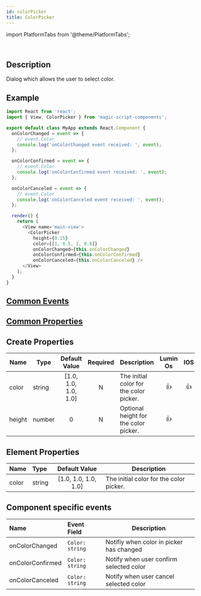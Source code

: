 ```yaml
---
id: colorPicker
title: ColorPicker
---
```


import PlatformTabs from '@theme/PlatformTabs';

<PlatformTabs extension='gif' component='colorpicker' />​


## Description

Dialog which allows the user to select color.

## Example

```javascript
import React from 'react';
import { View, ColorPicker } from 'magic-script-components';

export default class MyApp extends React.Component {
  onColorChanged = event => {
    // event.Color
    console.log('onColorChanged event received: ', event);
  };

  onColorConfirmed = event => {
    // event.Color
    console.log('onColorConfirmed event received: ', event);
  };

  onColorCanceled = event => {
    // event.Color
    console.log('onColorCanceled event received: ', event);
  };

  render() {
    return (
      <View name='main-view'>
        <ColorPicker
          height={0.15}
          color={[1, 0.5, 1, 0.8]}
          onColorChanged={this.onColorChanged}
          onColorConfirmed={this.onColorConfirmed}
          onColorCanceled={this.onColorCanceled} />
      </View>
    );
  }
}
```

## [Common Events](../events/CommonEvents.md)

## [Common Properties](../types/Properties.md)

## Create Properties
| Name   | Type   |    Default Value     | Required | Description                             | Lumin Os |  IOS  | Android |
| ------ | ------ | :------------------: | :------: | --------------------------------------- | :------: | :---: | :-----: |
| color  | string | [1.0, 1.0, 1.0, 1.0] |    N     | The initial color for the color picker. |    👍    |  👍   |   👍    |
| height | number |          0           |    N     | Optional height for the color picker.   |    👍    |       |         |

## Element Properties

| Name  | Type   |    Default Value     | Description                             |
| :---- | :----- | :------------------: | --------------------------------------- |
| color | string | [1.0, 1.0, 1.0, 1.0] | The initial color for the color picker. |

## Component specific events
| Name             | Event Field     | Description                              |
| :--------------- | :-------------- | ---------------------------------------- |
| onColorChanged   | `Color: string` | Notifiy when color in picker has changed |
| onColorConfirmed | `Color: string` | Notify when user confirm selected color  |
| onColorCanceled  | `Color: string` | Notify when user cancel selected color   |